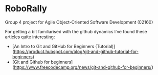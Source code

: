 # RoboRally

Group 4 project for Agile Object-Oriented Software Development (02160)

For getting a bit familiarised with the github dynamics I've found these articles quite interesting: 

- [An Intro to Git and GitHub for Beginners (Tutorial)] (https://product.hubspot.com/blog/git-and-github-tutorial-for-beginners)
- [Git and Github for beginners] (https://www.freecodecamp.org/news/git-and-github-for-beginners/)
